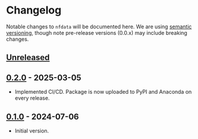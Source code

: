 # Changelog
Notable changes to `nfdata` will be documented here. We are using [semantic versioning](https://semver.org/), though note pre-release versions (0.0.x) may include breaking changes.


## [Unreleased]


## [0.2.0] - 2025-03-05

* Implemented CI/CD. Package is now uploaded to PyPI and Anaconda on every release.


## [0.1.0] - 2024-07-06

* Initial version.


[Unreleased]: https://github.com/nerc-ceh/nanofase-data/compare/0.2.0...HEAD
[0.2.0]: https://github.com/nerc-ceh/nanofase-data/releases/tag/0.2.0
[0.1.0]: https://github.com/nerc-ceh/nanofase-data/releases/tag/0.1.0
